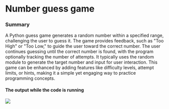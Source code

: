<h1>
  Number guess game
</h1>
<h3>
  Summary 
</h3>
<p>
  A Python guess game generates a random number within a specified range, challenging the user to guess it. The game provides feedback, such as "Too High" or "Too Low," to guide the user toward the correct number. The user continues guessing until the correct number is found, with the program optionally tracking the number of attempts. It typically uses the random module to generate the target number and input for user interaction. This game can be enhanced by adding features like difficulty levels, attempt limits, or hints, making it a simple yet engaging way to practice programming concepts.
</p>
<h4>
  The output while the code is running
</h4>
<img src = ="output with out guess.png">
